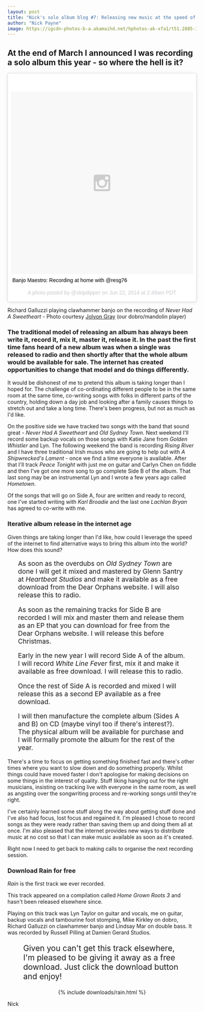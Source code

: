 ```yaml
---
layout: post
title: "Nick's solo album blog #7: Releasing new music at the speed of the internet"
author: "Nick Payne"
image: https://igcdn-photos-b-a.akamaihd.net/hphotos-ak-xfa1/t51.2885-15/10471922_644432635625873_1957782589_n.jpg
---
```


## At the end of March I announced I was recording a solo album this year - so where the hell is it?

<div style="margin-bottom: 1em;">
<blockquote class="instagram-media" data-instgrm-captioned data-instgrm-version="4" style=" background:#FFF; border:0; border-radius:3px; box-shadow:0 0 1px 0 rgba(0,0,0,0.5),0 1px 10px 0 rgba(0,0,0,0.15); margin: 1px; max-width:658px; padding:0; width:99.375%; width:-webkit-calc(100% - 2px); width:calc(100% - 2px);"><div style="padding:8px;"> <div style=" background:#F8F8F8; line-height:0; margin-top:40px; padding:50% 0; text-align:center; width:100%;"> <div style=" background:url(data:image/png;base64,iVBORw0KGgoAAAANSUhEUgAAACwAAAAsCAMAAAApWqozAAAAGFBMVEUiIiI9PT0eHh4gIB4hIBkcHBwcHBwcHBydr+JQAAAACHRSTlMABA4YHyQsM5jtaMwAAADfSURBVDjL7ZVBEgMhCAQBAf//42xcNbpAqakcM0ftUmFAAIBE81IqBJdS3lS6zs3bIpB9WED3YYXFPmHRfT8sgyrCP1x8uEUxLMzNWElFOYCV6mHWWwMzdPEKHlhLw7NWJqkHc4uIZphavDzA2JPzUDsBZziNae2S6owH8xPmX8G7zzgKEOPUoYHvGz1TBCxMkd3kwNVbU0gKHkx+iZILf77IofhrY1nYFnB/lQPb79drWOyJVa/DAvg9B/rLB4cC+Nqgdz/TvBbBnr6GBReqn/nRmDgaQEej7WhonozjF+Y2I/fZou/qAAAAAElFTkSuQmCC); display:block; height:44px; margin:0 auto -44px; position:relative; top:-22px; width:44px;"></div></div> <p style=" margin:8px 0 0 0; padding:0 4px;"> <a href="https://instagram.com/p/pirmNRJwFc/" style=" color:#000; font-family:Arial,sans-serif; font-size:14px; font-style:normal; font-weight:normal; line-height:17px; text-decoration:none; word-wrap:break-word;" target="_top">Banjo Maestro: Recording at home with @resg76</a></p> <p style=" color:#c9c8cd; font-family:Arial,sans-serif; font-size:14px; line-height:17px; margin-bottom:0; margin-top:8px; overflow:hidden; padding:8px 0 7px; text-align:center; text-overflow:ellipsis; white-space:nowrap;">A photo posted by @skipdipper on <time style=" font-family:Arial,sans-serif; font-size:14px; line-height:17px;" datetime="2014-06-22T09:49:19+00:00">Jun 22, 2014 at 2:49am PDT</time></p></div></blockquote>
<script async defer src="//platform.instagram.com/en_US/embeds.js"></script>
</div>

<p>Richard Galluzzi playing clawhammer banjo on the recording of <em>Never Had A Sweetheart</em> - Photo courtesy <a href="http://instagram.com/skipdipper" target="_blank">Jolyon Gray</a> (our dobro/mandolin player)</p>
<h3 id="the-traditional-model-of-releasing-an-album-has-always-been-write-it-record-it-mix-it-master-it-release-it-in-the-past-the-first-time-fans-heard-of-a-new-album-was-was-a-single-was-released-to-radio-and-then-shortly-after-that-the-whole-album-would-be-available-for-sale-the-internet-has-created-opportunities-to-change-that-model-and-do-things-differently-">The traditional model of releasing an album has always been write it, record it, mix it, master it, release it. In the past the first time fans heard of a new album was when a single was released to radio and then shortly after that the whole album would be available for sale. The internet has created opportunities to change that model and do things differently.</h3>
<p>It would be dishonest of me to pretend this album is taking longer than I hoped for. The challenge of co-ordinating different people to be in the same room at the same time, co-writing songs with folks in different parts of the country, holding down a day job and looking after a family causes things to stretch out and take a long time. There's been progress, but not as much as I'd like.</p>
<p>On the positive side we have tracked two songs with the band that sound great - <em>Never Had A Sweetheart</em> and <em>Old Sydney Town</em>. Next weekend I'll record some backup vocals on those songs with Katie Jane from <em>Golden Whistler</em> and Lyn. The following weekend the band is recording <em>Rising River</em> and I have three traditional Irish musos who are going to help out with <em>A Shipwrecked's Lament</em> - once we find a time everyone is available. After that I'll track <em>Peace Tonight</em> with just me on guitar and Carlyn Chen on fiddle and then I've got one more song to go complete Side B of the album. That last song may be an instrumental Lyn and I wrote a few years ago called <em>Hometown</em>.</p>
<p>Of the songs that will go on Side A, four are written and ready to record, one I've started writing with <em>Karl Broadie</em> and the last one <em>Lachlan Bryan</em> has agreed to co-write with me.</p>
<h3 id="iterative-album-release-in-the-internet-age">Iterative album release in the internet age</h3>
<p>Given things are taking longer than I'd like, how could I leverage the speed of the internet to find alternative ways to bring this album into the world? How does this sound?</p>
<div style="margin-left: 2em; margin-right: 2em;">
<p style="font-size: 1.25em;">As soon as the overdubs on <em>Old Sydney Town</em> are done I will get it mixed and mastered by Glenn Santry at <em>Heartbeat Studios</em> and make it available as a free download from the Dear Orphans website. I will also release this to radio.</p>
<p style="font-size: 1.25em;">As soon as the remaining tracks for Side B are recorded I will mix and master them and release them as an EP that you can download for free from the Dear Orphans website. I will release this before Christmas.</p>
<p style="font-size: 1.25em;">Early in the new year I will record Side A of the album. I will record <em>White Line Fever</em> first, mix it and make it available as free download. I will release this to radio.</p>
<p style="font-size: 1.25em;">Once the rest of Side A is recorded and mixed I will release this as a second EP available as a free download.</p>
<p style="font-size: 1.25em;">I will then manufacture the complete album (Sides A and B) on CD (maybe vinyl too if there's interest?). The physical album will be available for purchase and I will formally promote the album for the rest of the year.</p>
</div>
<p>There's a time to focus on getting something finished fast and there's other times where you want to slow down and do something properly. Whilst things could have moved faster I don't apologise for making decisions on some things in the interest of quality. Stuff liking hanging out for the right musicians, insisting on tracking live with everyone in the same room, as well as angsting over the songwriting process and re-working songs until they're right.</p>
<p>I've certainly learned some stuff along the way about getting stuff done and I've also had focus, lost focus and regained it. I'm pleased I chose to record songs as they were ready rather than saving them up and doing them all at once. I'm also pleased that the internet provides new ways to distribute music at no cost so that I can make music available as soon as it's created.</p>
<p>Right now I need to get back to making calls to organise the next recording session.</p>
<h3 id="download-rain-for-free">Download Rain for free</h3>
<p><em>Rain</em> is the first track we ever recorded.</p>
<p>This track appeared on a compilation called <em>Home Grown Roots 3</em> and hasn't been released elsewhere since.</p>
<p>Playing on this track was Lyn Taylor on guitar and vocals, me on guitar, backup vocals and tambourine foot stomping, Mike Kirkley on dobro, Richard Galluzzi on clawhammer banjo and Lindsay Mar on double bass. It was recorded by Russell Pilling at Damien Gerard Studios.</p>

<p  style="font-size: 1.5em; margin-left: 2em; margin-right: 2em;">Given you can't get this track elsewhere, I'm pleased to be giving it away as a free download. Just click the download button and enjoy!</p>

<p style="text-align: center;">{% include downloads/rain.html %}</p>
<p>Nick</p>
